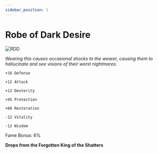 ```yaml
---
sidebar_position: 1
---
```


# Robe of Dark Desire

![RDD](https://vwiki.valorserver.com/api/item/picture/robe%20of%20dark%20desire)

<i>Wearing this causes occasional shocks to the wearer, causing them to hallucinate and see visions of their worst nightmares.</i>

    +16 Defense
    
    +12 Attack
    
    +12 Dexterity
    
    +45 Protection
    
    +60 Restoration
    
    -12 Vitality
    
    -12 Wisdom
    
Fame Bonus: 6%

**Drops from the Forgotten King of the Shatters**
